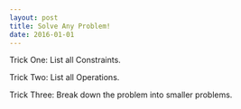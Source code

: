 ```yaml
---
layout: post
title: Solve Any Problem!
date: 2016-01-01
---
```


Trick One: List all Constraints.

Trick Two: List all Operations.

Trick Three: Break down the problem into smaller problems.

<!-- If you are unaware of all possible actions you could take, you may be unable to solve the problem. We can refer to these actions as operations.  -->
<!-- More generally, by restating a problem in more formal terms, we can often uncover solutions that would have otherwise eluded us. -->
<!-- Restating the problem in a more formal manner is a great technique for gaining insight into a problem. Many programmers seek out other programmers to discuss a problem, not just because other programmers may have the answer but also because articulating the problem out loud often triggers new and useful thoughts. Restating a problem is like having that discussion with another programmer, except that you are playing both parts. -->

<!-- The broader lesson is that thinking about the problem may be as productive, or in some cases more productive, than thinking about the solution. In many cases, the correct approach to the solution is the solution. -->
